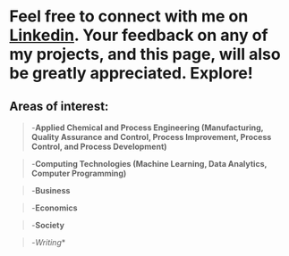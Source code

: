 # Feel free to connect with me on [Linkedin](https://www.linkedin.com/in/lamideogundeji/). Your feedback on any of my projects, and this page, will also be greatly appreciated. Explore!

## Areas of interest: 
  > -**Applied Chemical and Process Engineering (Manufacturing, Quality Assurance and Control, Process Improvement, Process Control, and Process Development)**
  
  > -**Computing Technologies (Machine Learning, Data Analytics, Computer Programming)**
  
  > -**Business**
  
  > -**Economics**
  
  > -**Society**
  
  > -*Writing**
  

